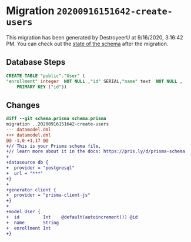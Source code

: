 # Migration `20200916151642-create-users`

This migration has been generated by DestroyeerU at 9/16/2020, 3:16:42 PM.
You can check out the [state of the schema](./schema.prisma) after the migration.

## Database Steps

```sql
CREATE TABLE "public"."User" (
"enrollment" integer  NOT NULL ,"id" SERIAL,"name" text  NOT NULL ,
    PRIMARY KEY ("id"))
```

## Changes

```diff
diff --git schema.prisma schema.prisma
migration ..20200916151642-create-users
--- datamodel.dml
+++ datamodel.dml
@@ -1,0 +1,17 @@
+// This is your Prisma schema file,
+// learn more about it in the docs: https://pris.ly/d/prisma-schema
+
+datasource db {
+  provider = "postgresql"
+  url = "***"
+}
+
+generator client {
+  provider = "prisma-client-js"
+}
+
+model User {
+  id         Int    @default(autoincrement()) @id
+  name       String
+  enrollment Int
+}
```


